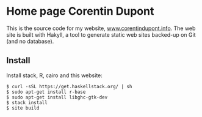 Home page Corentin Dupont
=========================

This is the source code for my website, www.corentindupont.info.
The web site is built with Hakyll, a tool to generate static web sites backed-up on Git (and no database).

Install
-------

Install stack, R, cairo and this website:

```
$ curl -sSL https://get.haskellstack.org/ | sh
$ sudo apt-get install r-base
$ sudo apt-get install libghc-gtk-dev
$ stack install
$ site build

```

